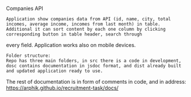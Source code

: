 Companies API


    Application show companies data from API (id, name, city, total incomes, average income, incomes from last month) in table.
    Additional it can sort content by each one column by clicking corresponding button in table header, search through
every field. Application works also on mobile devices.

    Folder structure:
    Repo has three main folders, in src there is a code in development, dosc contains documentation in jsdoc format, and dist already built and updated application ready to use.



The rest of documentation is in form of comments in code, and in address:
https://arphik.github.io/recruitment-task/docs/